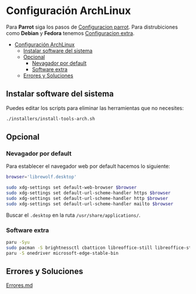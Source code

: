 # Configuración ArchLinux

Para **Parrot** siga los pasos de [Configuracion parrot](Configuracion-parrot.md). Para distrubiciones como **Debian** y **Fedora** tenemos [Configuracion extra](Configuracion-extra.md).

- [Configuración ArchLinux](#configuración-archlinux)
  - [Instalar software del sistema](#instalar-software-del-sistema)
  - [Opcional](#opcional)
    - [Nevagador por default](#nevagador-por-default)
    - [Software extra](#software-extra)
  - [Errores y Soluciones](#errores-y-soluciones)

## Instalar software del sistema

Puedes editar los scripts para eliminar las herramientas que no necesites:

```bash
./installers/install-tools-arch.sh
```

## Opcional

### Nevagador por default

Para establecer el navegador web por default hacemos lo siguiente:

```bash
browser='librewolf.desktop'

sudo xdg-settings set default-web-browser $browser
sudo xdg-settings set default-url-scheme-handler https $browser
sudo xdg-settings set default-url-scheme-handler http $browser
sudo xdg-settings set default-url-scheme-handler mailto $browser
```

Buscar el `.desktop` en la ruta `/usr/share/applications/`.

### Software extra

```bash
paru -Syu
sudo pacman -S brightnessctl cbatticon libreoffice-still libreoffice-still-es xfce4-genmon-plugin
paru -S onedriver microsoft-edge-stable-bin
```

## Errores y Soluciones

[Errores.md](Errores.md)
